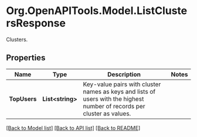 # Org.OpenAPITools.Model.ListClustersResponse
Clusters.

## Properties

Name | Type | Description | Notes
------------ | ------------- | ------------- | -------------
**TopUsers** | **List&lt;string&gt;** | Key-value pairs with cluster names as keys and lists of users with the highest number of records per cluster as values. | 

[[Back to Model list]](../README.md#documentation-for-models) [[Back to API list]](../README.md#documentation-for-api-endpoints) [[Back to README]](../README.md)

